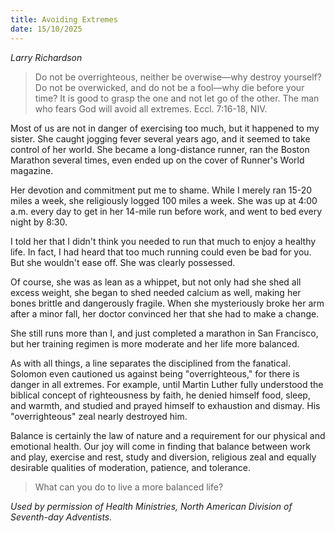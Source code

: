 ```yaml
---
title: Avoiding Extremes
date: 15/10/2025
---
```


_Larry Richardson_

> <p></p>
> Do not be overrighteous, neither be overwise—why destroy yourself? Do not be overwicked, and do not be a fool—why die before your time? It is good to grasp the one and not let go of the other. The man who fears God will avoid all extremes. Eccl. 7:16-18, NIV.

Most of us are not in danger of exercising too much, but it happened to my sister. She caught jogging fever several years ago, and it seemed to take control of her world. She became a long-distance runner, ran the Boston Marathon several times, even ended up on the cover of Runner's World magazine.

Her devotion and commitment put me to shame. While I merely ran 15-20 miles a week, she religiously logged 100 miles a week. She was up at 4:00 a.m. every day to get in her 14-mile run before work, and went to bed every night by 8:30.

I told her that I didn't think you needed to run that much to enjoy a healthy life. In fact, I had heard that too much running could even be bad for you. But she wouldn't ease off. She was clearly possessed.

Of course, she was as lean as a whippet, but not only had she shed all excess weight, she began to shed needed calcium as well, making her bones brittle and dangerously fragile. When she mysteriously broke her arm after a minor fall, her doctor convinced her that she had to make a change.

She still runs more than I, and just completed a marathon in San Francisco, but her training regimen is more moderate and her life more balanced.

As with all things, a line separates the disciplined from the fanatical. Solomon even cautioned us against being "overrighteous," for there is danger in all extremes. For example, until Martin Luther fully understood the biblical concept of righteousness by faith, he denied himself food, sleep, and warmth, and studied and prayed himself to exhaustion and dismay. His "overrighteous" zeal nearly destroyed him.

Balance is certainly the law of nature and a requirement for our physical and emotional health. Our joy will come in finding that balance between work and play, exercise and rest, study and diversion, religious zeal and equally desirable qualities of moderation, patience, and tolerance.

> <callout></callout>
> What can you do to live a more balanced life?

_Used by permission of Health Ministries, North American Division of Seventh-day Adventists._